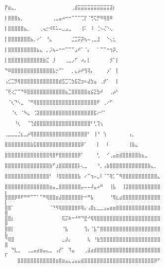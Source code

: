 ⡟⣶⣄⡀⠀⠀⠀⠀⠀⠀⠀⠀⠀⠀⠀⠀⠀⠀⠀⠀⠀⢀⣾⣭⣭⣭⣭⣭⣭⣭⣭⣭⣭⣽⡆⠀⠀⠀⠀⠀⠀⠀⠀⠀⠀⠀⠀⠀⠀⠀
⡇⣿⣿⣿⣦⡀⠀⠀⠀⠀⠀⠀⠀⠀⠀⢀⣀⣤⠴⠒⠒⠉⠉⠉⢉⡏⠈⢛⢍⡛⠻⢿⣿⠿⠀⠀⠀⠀⠀⠀⠀⠀⠀⠀⠀⠀⠀⠀⠀⠀
⡇⣿⣿⣿⣿⣿⣦⡀⠀⠀⠀⢀⢤⡒⠺⠯⠥⠤⣀⣠⣀⠀⠀⠀⢸⠅⠀⠸⠀⢈⠢⢌⠑⢄⠀⠀⠀⠀⠀⠀⠀⠀⠀⠀⠀⠀⠀⠀⠀⠀
⡇⣿⣿⣿⣿⣿⣿⣿⣦⡀⠔⠁⠀⠘⣄⠀⠀⠀⠀⠀⠀⣈⣉⡭⡽⢦⠤⢀⣀⣸⠀⠀⠑⢄⣂⠀⠀⠀⠀⠀⠀⠀⠀⠀⠀⠀⠀⠀⠀⠀
⡇⣿⣿⣿⣿⣿⣿⣿⣿⣿⣦⣄⠀⡀⡨⢦⠤⠒⠒⠉⠉⠉⣠⠞⠁⠈⡄⠀⠀⠁⠉⠉⠒⢲⡽⡀⠀⠀⠀⠀⠀⠀⠀⠀⠀⠀⠀⠀⠀⠀
⡇⣿⣿⣿⣿⣿⣿⣿⣿⣿⣿⣿⣷⣍⠀⡸⠀⠀⠀⢀⣀⡠⠋⠀⠴⡄⡇⠀⠀⠀⠀⠀⠀⡺⠁⡇⠀⠀⠀⠀⠀⠀⠀⠀⠀⠀⠀⠀⠀⠀
⠙⠿⣿⣿⣿⣿⣿⣿⣿⣿⣿⣿⣿⣿⣿⣧⡒⠉⠁⠀⠀⡀⣄⡴⠞⢻⢽⡄⠀⠀⠀⠀⡰⠁⠀⡇⠀⠀⠀⠀⠀⠀⠀⠀⠀⠀⠀⠀⠀⠀
⢠⣊⣉⡻⢿⣿⣿⣿⣿⣿⣿⣿⣿⣿⣿⣿⣿⣾⣫⣉⢉⣳⣯⣝⣲⠦⣼⣳⣤⠀⢀⡞⠁⠀⠀⡇⠀⠀⠀⠀⠀⠀⠀⠀⠀⠀⠀⠀⠀⠀
⠈⢟⢔⡉⠉⠙⠿⣿⣿⣿⣿⣿⣿⣿⣿⣿⣿⣿⣿⣦⣉⣿⣿⣿⣿⣿⣶⣮⣝⣳⠞⠀⠀⢀⡴⠃⠀⠀⠀⠀⠀⠀⠀⠀⠀⠀⠀⠀⠀⠀
⠀⠈⢆⠙⠢⣀⠀⠈⠛⢿⣿⣿⣿⣿⣿⣿⣿⣿⣿⣿⣿⣿⣿⣿⣿⣿⣿⣿⣿⠟⠀⢀⠔⠋⠀⠀⠀⠀⠀⠀⠀⠀⠀⠀⠀⠀⠀⠀⠀⠀
⠀⠀⠈⢆⠀⠈⠳⣄⠀⢈⣽⣿⣿⣿⣿⣿⣿⣿⣿⣿⣿⣿⣿⣿⣿⣿⣿⣿⣯⠔⠊⠁⠀⠀⠀⠀⠀⠀⠀⠀⠀⠀⠀⠀⠀⠀⠀⠀⠀⠀
⠀⠀⠀⠘⢆⠀⠀⠈⢙⣾⣿⣿⣿⣿⣿⣿⣿⣿⣿⣿⣿⣿⣿⣿⣿⣿⣿⠃⢃⢹⢢⠀⠀⠀⠀⠀⠀⠀⠀⠀⠀⠀⠀⠀⠀⠀⠀⠀⠀⠀
⢀⣀⣀⣀⣈⣆⣀⡴⢿⣿⣿⣿⣿⣿⣿⣿⣿⣿⣿⣿⣿⣿⣿⣿⣿⣿⠃⠀⢸⠘⠀⢱⠀⠀⠀⠀⠀⠀⠀⢠⡀⠀⠀⠀⠀⠀⠀⠀⠀⠀
⣿⣿⣿⣿⣿⣿⣿⣿⣷⣯⣿⣿⣿⣿⣿⣿⣿⣿⣿⣿⣿⣿⣿⣿⡿⠁⠀⠀⠀⡇⠀⠀⠇⠀⠀⠀⠀⠀⠀⢸⣷⣄⠀⠀⠀⠀⠀⠀⠀⠀
⣿⣿⣿⣿⣿⣿⣿⣿⣿⣿⣿⣿⣿⣿⢿⣿⠟⣿⣿⣿⣿⣿⣿⡿⠁⠀⠀⠀⠀⢃⠀⠀⠊⢀⣤⣶⣾⣿⣿⣿⣿⣿⣷⣦⣀⠀⠀⠀⠀⠀
⣿⣿⣿⣿⣿⣿⣿⣿⣿⣿⣿⣿⣿⣿⣷⠋⣰⣿⣿⣿⣿⣿⣿⡧⢄⣀⠀⠀⠀⠘⡀⢠⣷⣿⣿⣿⣿⣿⣿⣿⣿⣿⣿⣿⣿⣷⣄⡀⠀⠀
⣿⣿⣿⣿⣿⣿⣿⣿⣿⣿⣿⣿⣿⣿⠃⠀⠸⣿⣿⣿⣿⣿⣿⣧⠀⠔⠉⢲⠤⣀⠇⠈⠉⢿⡁⠉⠻⣿⣿⣿⣿⣿⣿⣿⣿⣿⣿⣿⣄⠀
⣿⣿⣿⣿⣿⣿⣿⣿⣿⣿⣿⣿⣿⣿⣶⣤⣀⣿⣿⣿⣿⣿⣿⣿⡤⠤⠤⠼⣤⠴⠛⠀⠀⢸⣧⠀⠀⢸⣽⣿⣿⣿⣿⣿⣿⣿⣿⣿⣿⡆
⣿⣿⣿⡿⠿⠟⠛⠛⠉⠉⠁⠉⠛⢿⣿⣿⣶⣼⣿⣿⣿⣿⣿⣿⡗⠒⠛⣧⠀⠀⠀⠀⠀⠘⢿⣆⣴⣿⣿⣿⣿⣿⣿⣿⣿⣿⣿⣿⣿⡇
⣿⣿⠁⠀⠀⠀⠀⠀⠀⠀⠀⠀⠀⠀⠈⠙⠻⢿⣿⣿⣿⣿⣿⡿⢿⡄⢠⣿⣆⣀⣀⣠⣤⣶⣶⣿⣿⣿⣿⣿⣿⣿⣿⣿⣿⣿⣿⣿⣿⣿
⣿⣿⡆⠀⠀⠀⠀⠀⠀⠀⠀⠀⠀⠀⠀⠀⠀⠀⢯⡭⠷⠒⠚⠛⠙⣟⠚⢿⢿⣿⣿⣿⣿⣿⣿⣿⣿⣿⣿⣿⣿⣿⣿⣿⣿⣿⣿⣿⣿⡿
⣿⣿⡇⠀⠀⠀⠀⠀⠀⠀⠀⠀⠀⠀⠀⠀⠀⠀⠈⣧⠀⠀⠀⠀⠀⢹⡄⠈⣧⠉⣿⣿⣿⣿⣿⣿⣿⣿⣿⣿⣿⣿⣿⣿⣿⣿⣿⣿⣿⣧
⠙⢿⣿⠀⠀⠀⠀⠀⠀⠀⠀⠀⠀⠀⠀⠀⠀⠀⣀⡼⡄⠀⠀⠀⠀⠀⢧⠀⠘⣷⣻⣿⣿⣿⣿⣿⣿⣿⣿⣿⣿⣿⣿⣿⣿⣿⣿⣿⣿⣿
⠀⠀⠙⣇⣀⠀⠀⢀⣀⣤⣴⣶⣤⣄⣀⠀⢠⡞⠁⠀⠹⣤⠀⠀⠀⢀⣼⣴⣾⣿⣿⣿⣿⣿⣿⣿⣿⣿⣿⣿⣿⣿⣿⣿⣿⣿⣿⣿⣿⠏
⠀⠀⠀⠀⣿⣿⣿⣿⣿⣿⣿⣿⣿⣿⣿⣿⣶⣿⣶⣤⣄⣠⣤⣤⣾⣿⣿⣿⣿⣿⣿⣿⣿⣿⣿⣿⣿⣿⣿⣿⣿⣿⣿⣿⣿⣿⣿⡿⠋⠀
